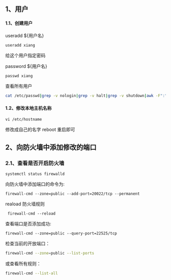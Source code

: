 ## 1、用户

#### 1.1、创建用户

useradd ${用户名}

```sh
useradd xiang
```

给这个用户指定密码

password ${用户名}

```shell
passwd xiang
```



查看所有用户

```sh
cat /etc/passwd|grep -v nologin|grep -v halt|grep -v shutdown|awk -F":" '{ print $1"|"$3"|"$4 }'|more
```





#### 1.2、修改本地主机名称

```txt
vi /etc/hostname
```

修改成自己的名字   reboot 重启即可





##  2、向防火墙中添加修改的端口

### 2.1、查看是否开启防火墙

```ssh
systemctl status firewalld
```










向防火墙中添加端口的命令为: 

```
firewall-cmd --zone=public --add-port=20022/tcp --permanent
```

reaload 防火墙规则

```
 firewall-cmd --reload
```

查看端口是否添加成功: 

```
firewall-cmd --zone=public --query-port=22525/tcp
```

检查当前的开放端口：

```sh
firewall-cmd --zone=public --list-ports
```

或查看所有规则：

```sh
firewall-cmd --list-all
```

